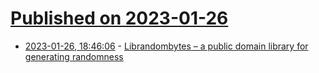 # [Published on 2023-01-26](index.md)

* [2023-01-26, 18:46:06](https://news.ycombinator.com/item?id=34536605) - [Librandombytes – a public domain library for generating randomness](https://randombytes.cr.yp.to/)
